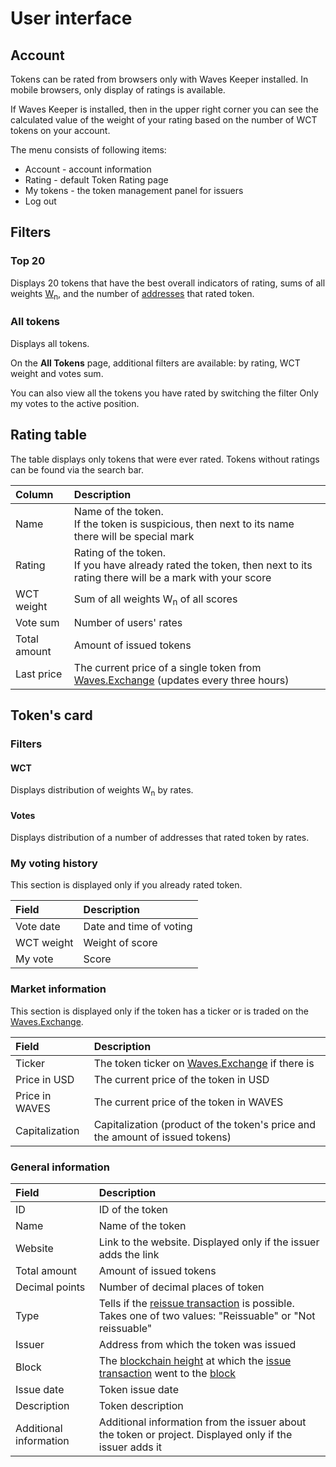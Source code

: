 # User interface

## Account

Tokens can be rated from browsers only with Waves Keeper installed. In mobile browsers, only display of ratings is available.

If Waves Keeper is installed, then in the upper right corner you can see the calculated value of the weight of your rating based on the number of WCT tokens on your account.

The menu consists of following items:

* Account - account information
* Rating - default Token Rating page
* My tokens - the token management panel for issuers
* Log out

## Filters

### Top 20

Displays 20 tokens that have the best overall indicators of rating, sums of all weights [W<sub>n</sub>](/en/ecosystem/waves-token-rating/rating-formula), and the number of [addresses](/en/blockchain/account/address) that rated token.

### All tokens

Displays all tokens.

On the **All Tokens** page, additional filters are available: by rating, WCT weight and votes sum.

You can also view all the tokens you have rated by switching the filter Only my votes to the active position.

## Rating table

The table displays only tokens that were ever rated. Tokens without ratings can be found via the search bar.

| Column | Description |
| :--- | :--- |
| Name | Name of the token.<br>If the token is suspicious, then next to its name there will be special mark |
| Rating | Rating of the token.<br> If you have already rated the token, then next to its rating there will be a mark with your score |
| WCT weight	| Sum of all weights W<sub>n</sub> of all scores |
| Vote sum | Number of users' rates |
| Total amount | Amount of issued tokens |
| Last price | The current price of a single token from [Waves.Exchange](https://waves.exchange/) (updates every three hours) |

## Token's card

### Filters

#### WCT

Displays distribution of weights W<sub>n</sub> by rates.

#### Votes

Displays distribution of a number of addresses that rated token by rates.

### My voting history

This section is displayed only if you already rated token.

| Field | Description |
| :--- | :--- |
| Vote date | Date and time of voting|
| WCT weight | Weight of score |
| My vote | Score |

### Market information

This section is displayed only if the token has a ticker or is traded on the [Waves.Exchange](https://waves.exchange/).

| Field | Description |
| :--- | :--- |
| Ticker | The token ticker on [Waves.Exchange](https://waves.exchange/) if there is |
| Price in USD | The current price of the token in USD |
| Price in WAVES | The current price of the token in WAVES |
| Capitalization | Capitalization (product of the token's price and the amount of issued tokens) |

### General information

| Field | Description |
| :--- | :--- |
| ID | ID of the token |
| Name | Name of the token |
| Website | Link to the website. Displayed only if the issuer adds the link |
| Total amount | Amount of issued tokens |
| Decimal points | Number of decimal places of token |
| Type | Tells if the [reissue transaction](/en/blockchain/transaction-type/reissue-transaction) is possible. <br>Takes one of two values: "Reissuable" or "Not reissuable" |
| Issuer | Address from which the token was issued |
| Block | The [blockchain height](/en/blockchain/blockchain/blockchain-height) at which the [issue transaction](/en/blockchain/transaction-type/issue-transaction) went to the [block](/en/blockchain/block/) |
| Issue date | Token issue date |
| Description | Token description |
| Additional information | Additional information from the issuer about the token or project. Displayed only if the issuer adds it |
